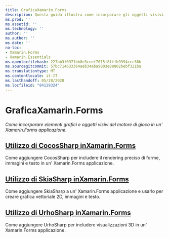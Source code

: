 ```yaml
---
title: GraficaXamarin.Forms
description: Questa guida illustra come incorporare gli oggetti visivi di grafica e del motore di gioco in un' Xamarin.Forms applicazione usando CocosSharp, SkiaShap e UrhoSharp.
ms.prod: ''
ms.assetid: ''
ms.technology: ''
author: ''
ms.author: ''
ms.date: ''
no-loc:
- Xamarin.Forms
- Xamarin.Essentials
ms.openlocfilehash: 227bb3f0971bb8e3ceef7015f8fffb9994ccc36b
ms.sourcegitcommit: 57bc714633364aeb34aba9803e88802bebf321ba
ms.translationtype: MT
ms.contentlocale: it-IT
ms.lasthandoff: 05/28/2020
ms.locfileid: "84129324"
---
```

# <a name="graphics-in-xamarinforms"></a>GraficaXamarin.Forms

_Come incorporare elementi grafici e oggetti visivi del motore di gioco in un' Xamarin.Forms applicazione._

## <a name="using-cocossharp-in-xamarinformscocossharpmd"></a>[Utilizzo di CocosSharp inXamarin.Forms](cocossharp.md)

Come aggiungere CocosSharp per includere il rendering preciso di forme, immagini e testo in un' Xamarin.Forms applicazione.

## <a name="using-skiasharp-in-xamarinformsskiasharpindexmd"></a>[Utilizzo di SkiaSharp inXamarin.Forms](skiasharp/index.md)

Come aggiungere SkiaSharp a un' Xamarin.Forms applicazione e usarlo per creare grafica vettoriale 2D, immagini e testo.

## <a name="using-urhosharp-in-xamarinformsurhosharpmd"></a>[Utilizzo di UrhoSharp inXamarin.Forms](urhosharp.md)

Come aggiungere UrhoSharp per includere visualizzazioni 3D in un' Xamarin.Forms applicazione.
